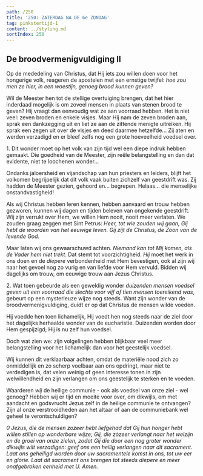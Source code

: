 ```yaml
---
path: /250
title: '250: ZATERDAG NA DE 6e ZONDAG'
tag: pinkstertijd-1
content: ../styling.md
sortIndex: 250
---
```


## De broodvermenigvuldiging II

Op de mededeling van Christus, dat Hij iets zou willen doen voor het hongerige volk, reageren de apostelen met een ernstige twijfel: _hoe zou men ze hier, in een woestijn, genoeg brood kunnen geven?_

Wil de Meester hen tot de stellige overtuiging brengen, dat het hier inderdaad mogelijk is om zoveel mensen in plaats van stenen brood te geven? Hij vraagt dan eenvoudig wat ze aan voorraad hebben. Het is niet veel: zeven broden en enkele visjes. Maar Hij nam de zeven broden aan, sprak een dankzegging uit en liet ze aan de zittende menigte uitreiken. Hij sprak een zegen uit over de visjes en deed daarmee hetzelfde... Zij aten en werden verzadigd en er bleef zelfs nog een grote hoeveelheid voedsel over.

1\. Dit wonder moet op het volk van zijn tijd wel een diepe indruk hebben gemaakt. Die goedheid van de Meester, zijn reële belangstelling en dan dat evidente, niet te loochenen wonder...

Ondanks jaloersheid en vijandschap van hun priesters en leiders, blijft het volkomen begrijpelijk dat dit volk vaak buiten zichzelf van geestdrift was. Zij hadden de Meester gezien, gehoord en... begrepen. Helaas... die menselijke onstandvastigheid!

Als wij Christus hebben leren kennen, hebben aanvaard en trouw hebben gezworen, kunnen wij dagen en tijden beleven van ongekende geestdrift. Wij zijn verrukt over Hem, we willen Hem nooit, nooit meer verlaten. We zouden graag zeggen met Sint Petrus: _Heer, tot wie zouden wij gaan, Gij hebt de woorden van het eeuwige leven._ _Gij zijt de Christus, de Zoon van de levende God._

Maar laten wij ons gewaarschuwd achten. _Niemand kan tot Mij komen, als de Vader hem niet trekt._ Dat stemt tot voorzichtigheid. _Hij_ moet het werk in ons doen en de _diepere_ verbondenheid met Hem bevestigen, ook al zijn wij naar het gevoel nog zo vurig en van liefde voor Hem vervuld. Bidden wij dagelijks om trouw, om eeuwige trouw aan Jezus Christus.

2\. Wat toen gebeurde als een geweldig wonder _duizenden mensen voedsel geven uit een voorraad die slechts voor vijf of tien mensen toereikend was_, gebeurt op een mysterieuze wijze nog steeds. Want zijn wonder van de broodvermenigvuldiging, duidt er op dat Christus de mensen wilde voeden.

Hij voedde hen toen lichamelijk, Hij voedt hen nog steeds naar de ziel door het dagelijks herhaalde wonder van de eucharistie. Duizenden worden door Hem gespijzigd; Hij is nu zelf hun voedsel. 

Doch wat zien we: zijn volgelingen hebben blijkbaar veel meer belangstelling voor het lichamelijk dan voor het geestelijk voedsel.

Wij kunnen dit verklaarbaar achten, omdat de materiële nood zich zo onmiddellijk en zo scherp voelbaar aan ons opdringt, maar niet te verdedigen is, dat velen weinig of geen interesse tonen in zijn welwillendheid en zijn verlangen om ons geestelijk te sterken en te voeden.

Waarderen _wij_ de heilige communie - ook als voedsel van onze ziel - wel genoeg? Hebben wij er tijd en moeite voor over, om dikwijls, om met aandacht en godsvrucht Jezus zelf in de heilige communie te ontvangen? Zijn al onze verstrooidheden aan het altaar of aan de communiebank wel geheel te verontschuldigen?

_0 Jezus, die de mensen zozeer hebt liefgehad dat Gij hun honger hebt willen stillen op wonderbare wijze; Gij, die zózeer verlangt naar het welzijn en de groei van onze zielen, zodat Gij die door een nog groter wonder dikwijls wilt verzadigen: geef ons een heilig verlangen naar dit sacrament. Laat ons geheiligd worden door uw sacramentele komst in ons, tot uw eer en glorie. Laat dit sacrament ons brengen tot steeds diepere en meer onafgebroken eenheid met U. Amen._